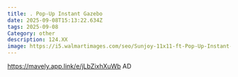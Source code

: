 ```yaml
---
title: . Pop-Up Instant Gazebo
date: 2025-09-08T15:13:22.634Z
tags: 2025-09-08
Category: other
description: 124.XX
image: https://i5.walmartimages.com/seo/Sunjoy-11x11-ft-Pop-Up-Instant-Gazebo-Outdoor-Portable-Steel-Frame-2-Tier-Top-Canopy-Tent-with-Netting-and-Carry-Bag-Gray_3866bffd-309b-45dd-bb3e-b9688ac93833.25bd5953c25b64f50bf97360b4fc5bc2.jpeg?odnHeight=2000&odnWidth=2000&odnBg=FFFFFF
---
```

https://mavely.app.link/e/jLbZixhXuWb AD
